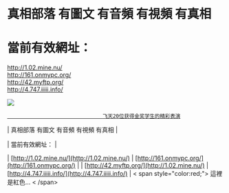 # 真相部落  有圖文 有音頻 有視頻 有真相<br>
# 當前有效網址：<br>
http://1.02.mine.nu/<br>
http://161.onmypc.org/<br>
http://42.myftp.org/<br>
http://4.747.iiiii.info/<br>

<a href="http://4.747.iiiii.info/zx/" target="_blank"><img src="http://4.747.iiiii.info/pic/2016/11/p7829911a215010452.jpg">

                                   飞天20位获得金奖学生的精彩表演
</a>

 |  真相部落  有圖文 有音頻 有視頻 有真相 |
 
| 當前有效網址：                      |

| [http://1.02.mine.nu/](http://1.02.mine.nu/) |  [http://161.onmypc.org/](http://161.onmypc.org/) |
| [http://42.myftp.org/](http://1.02.mine.nu/) |  [http://4.747.iiiii.info/](http://4.747.iiiii.info/)  |
< span style="color:red;"> 這裡是紅色… < /span>
